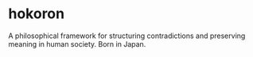 # hokoron
A philosophical framework for structuring contradictions and preserving meaning in human society. Born in Japan.
